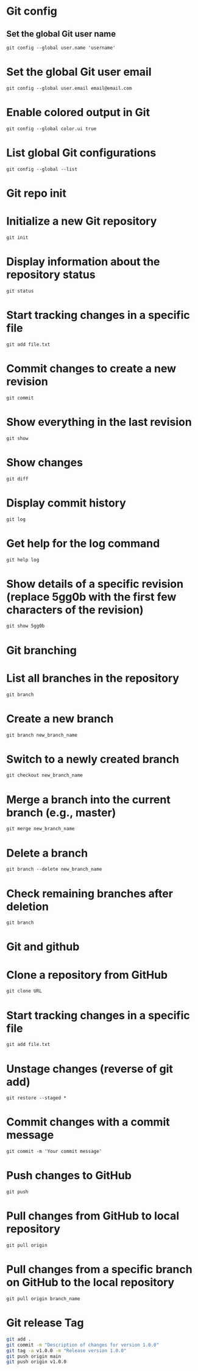
# Git config

## Set the global Git user name
`git config --global user.name 'username'`

# Set the global Git user email
`git config --global user.email email@email.com`

# Enable colored output in Git
`git config --global color.ui true`

# List global Git configurations
`git config --global --list`


# Git repo init

# Initialize a new Git repository
`git init`

# Display information about the repository status
`git status`

# Start tracking changes in a specific file
`git add file.txt`

# Commit changes to create a new revision
`git commit`

# Show everything in the last revision
`git show`

# Show changes
`git diff`

# Display commit history
`git log`

# Get help for the log command
`git help log`

# Show details of a specific revision (replace 5gg0b with the first few characters of the revision)
`git show 5gg0b`

# Git branching
# List all branches in the repository
`git branch`

# Create a new branch
`git branch new_branch_name`

# Switch to a newly created branch
`git checkout new_branch_name`

# Merge a branch into the current branch (e.g., master)
`git merge new_branch_name`

# Delete a branch
`git branch --delete new_branch_name`

# Check remaining branches after deletion
`git branch`

# Git and github

# Clone a repository from GitHub
`git clone URL`

# Start tracking changes in a specific file
`git add file.txt`

# Unstage changes (reverse of git add)
`git restore --staged *`

# Commit changes with a commit message
`git commit -m 'Your commit message'`

# Push changes to GitHub
`git push`

# Pull changes from GitHub to local repository
`git pull origin`

# Pull changes from a specific branch on GitHub to the local repository
`git pull origin branch_name`

# Git release Tag
```bash
git add .
git commit -m "Description of changes for version 1.0.0"
git tag -a v1.0.0 -m "Release version 1.0.0"
git push origin main
git push origin v1.0.0
```

